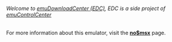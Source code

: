 ###### Welcome to [emuDownloadCenter (EDC)](https://github.com/PhoenixInteractiveNL/emuDownloadCenter/wiki/), EDC is a side project of [emuControlCenter](https://github.com/PhoenixInteractiveNL/emuControlCenter/wiki/)

For more information about this emulator, visit the [**no$msx**](https://github.com/PhoenixInteractiveNL/emuDownloadCenter/wiki/Emulator-nomsx#menu) page.
